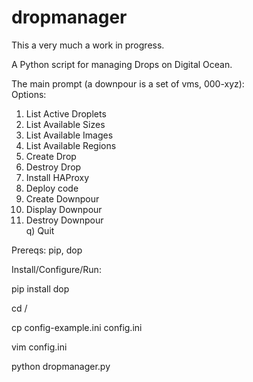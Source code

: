 dropmanager
===========

This a very much a work in progress.

A Python script for managing Drops on Digital Ocean.

The main prompt (a downpour is a set of vms, <name>000-<name>xyz):<br>
Options:<br>
1) List Active Droplets<br>
2) List Available Sizes<br>
3) List Available Images<br>
4) List Available Regions<br>
5) Create Drop<br>
6) Destroy Drop<br>
7) Install HAProxy<br>
8) Deploy code<br>
10) Create Downpour<br>
11) Display Downpour<br>
12) Destroy Downpour<br>
q) Quit<br>

Prereqs: pip, dop

Install/Configure/Run:

pip install dop

cd /<directory with dropmanager>

cp config-example.ini config.ini

vim config.ini

python dropmanager.py
